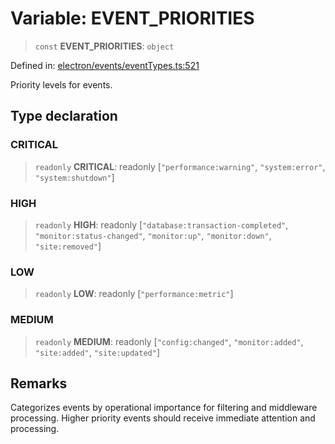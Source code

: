 # Variable: EVENT\_PRIORITIES

> `const` **EVENT\_PRIORITIES**: `object`

Defined in: [electron/events/eventTypes.ts:521](https://github.com/Nick2bad4u/Uptime-Watcher/blob/3cce0c3b352c8390536ca3c7399ece50a05faf18/electron/events/eventTypes.ts#L521)

Priority levels for events.

## Type declaration

### CRITICAL

> `readonly` **CRITICAL**: readonly \[`"performance:warning"`, `"system:error"`, `"system:shutdown"`\]

### HIGH

> `readonly` **HIGH**: readonly \[`"database:transaction-completed"`, `"monitor:status-changed"`, `"monitor:up"`, `"monitor:down"`, `"site:removed"`\]

### LOW

> `readonly` **LOW**: readonly \[`"performance:metric"`\]

### MEDIUM

> `readonly` **MEDIUM**: readonly \[`"config:changed"`, `"monitor:added"`, `"site:added"`, `"site:updated"`\]

## Remarks

Categorizes events by operational importance for filtering and middleware processing.
Higher priority events should receive immediate attention and processing.
